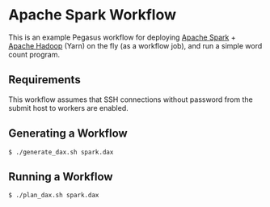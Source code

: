 # Apache Spark Workflow

This is an example Pegasus workflow for deploying [Apache Spark](http://spark.apache.org/) + [Apache Hadoop](http://hadoop.apache.org/) (Yarn) on the fly (as a workflow job), and run a simple word count program.

Requirements
------------
This workflow assumes that SSH connections without password from the submit host to workers are enabled.

Generating a Workflow
---------------------
```
$ ./generate_dax.sh spark.dax
```

Running a Workflow
-------------------
```
$ ./plan_dax.sh spark.dax
```
